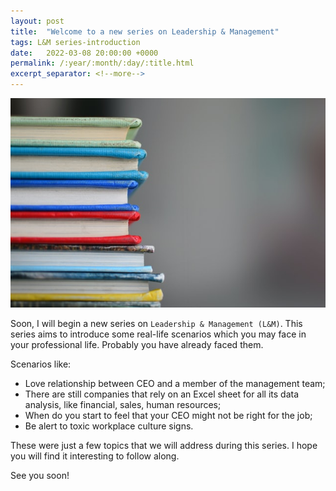 ```yaml
---
layout: post
title:  "Welcome to a new series on Leadership & Management"
tags: L&M series-introduction
date:   2022-03-08 20:00:00 +0000
permalink: /:year/:month/:day/:title.html
excerpt_separator: <!--more-->
---
```


![My Series Introduction](/assets/kimberly-farmer-lUaaKCUANVI-unsplash.jpg)

Soon, I will begin a new series on `Leadership & Management (L&M)`. This series aims to introduce some real-life scenarios which you may face in your professional life. Probably you have already faced them.
<!--more-->

Scenarios like:
- Love relationship between CEO and a member of the management team;
- There are still companies that rely on an Excel sheet for all its data analysis, like financial, sales, human resources;
- When do you start to feel that your CEO might not be right for the job;
- Be alert to toxic workplace culture signs.  

These were just a few topics that we will address during this series. I hope you will find it interesting to follow along.

See you soon!    